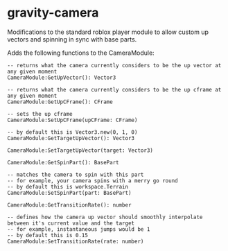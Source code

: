 # gravity-camera
Modifications to the standard roblox player module to allow custom up vectors and spinning in sync with base parts.

Adds the following functions to the CameraModule:

```luau
-- returns what the camera currently considers to be the up vector at any given moment
CameraModule:GetUpVector(): Vector3

-- returns what the camera currently considers to be the up cframe at any given moment
CameraModule:GetUpCFrame(): CFrame

-- sets the up cframe
CameraModule:SetUpCFrame(upCFrame: CFrame)

-- by default this is Vector3.new(0, 1, 0)
CameraModule:GetTargetUpVector(): Vector3

CameraModule:SetTargetUpVector(target: Vector3)

CameraModule:GetSpinPart(): BasePart

-- matches the camera to spin with this part
-- for example, your camera spins with a merry go round
-- by default this is workspace.Terrain
CameraModule:SetSpinPart(part: BasePart)

CameraModule:GetTransitionRate(): number

-- defines how the camera up vector should smoothly interpolate between it's current value and the target
-- for example, instantaneous jumps would be 1
-- by default this is 0.15
CameraModule:SetTransitionRate(rate: number)
```
